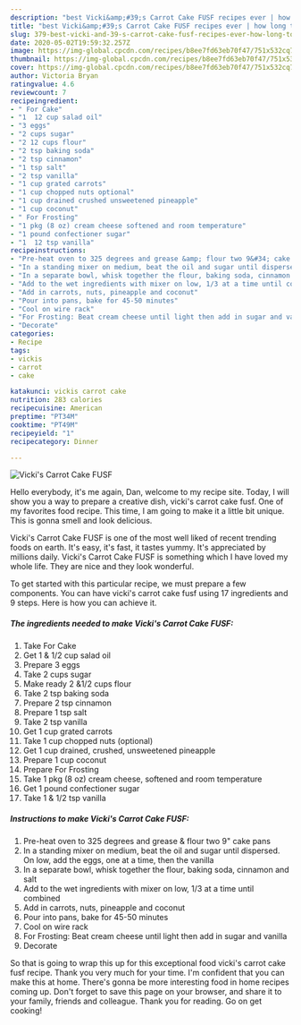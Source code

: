 ```yaml
---
description: "best Vicki&amp;#39;s Carrot Cake FUSF recipes ever | how long to cook Vicki&amp;#39;s Carrot Cake FUSF"
title: "best Vicki&amp;#39;s Carrot Cake FUSF recipes ever | how long to cook Vicki&amp;#39;s Carrot Cake FUSF"
slug: 379-best-vicki-and-39-s-carrot-cake-fusf-recipes-ever-how-long-to-cook-vicki-and-39-s-carrot-cake-fusf
date: 2020-05-02T19:59:32.257Z
image: https://img-global.cpcdn.com/recipes/b8ee7fd63eb70f47/751x532cq70/vickis-carrot-cake-fusf-recipe-main-photo.jpg
thumbnail: https://img-global.cpcdn.com/recipes/b8ee7fd63eb70f47/751x532cq70/vickis-carrot-cake-fusf-recipe-main-photo.jpg
cover: https://img-global.cpcdn.com/recipes/b8ee7fd63eb70f47/751x532cq70/vickis-carrot-cake-fusf-recipe-main-photo.jpg
author: Victoria Bryan
ratingvalue: 4.6
reviewcount: 7
recipeingredient:
- " For Cake"
- "1  12 cup salad oil"
- "3 eggs"
- "2 cups sugar"
- "2 12 cups flour"
- "2 tsp baking soda"
- "2 tsp cinnamon"
- "1 tsp salt"
- "2 tsp vanilla"
- "1 cup grated carrots"
- "1 cup chopped nuts optional"
- "1 cup drained crushed unsweetened pineapple"
- "1 cup coconut"
- " For Frosting"
- "1 pkg (8 oz) cream cheese softened and room temperature"
- "1 pound confectioner sugar"
- "1  12 tsp vanilla"
recipeinstructions:
- "Pre-heat oven to 325 degrees and grease &amp; flour two 9&#34; cake pans"
- "In a standing mixer on medium, beat the oil and sugar until dispersed. On low, add the eggs, one at a time, then the vanilla"
- "In a separate bowl, whisk together the flour, baking soda, cinnamon and salt"
- "Add to the wet ingredients with mixer on low, 1/3 at a time until combined"
- "Add in carrots, nuts, pineapple and coconut"
- "Pour into pans, bake for 45-50 minutes"
- "Cool on wire rack"
- "For Frosting: Beat cream cheese until light then add in sugar and vanilla"
- "Decorate"
categories:
- Recipe
tags:
- vickis
- carrot
- cake

katakunci: vickis carrot cake 
nutrition: 283 calories
recipecuisine: American
preptime: "PT34M"
cooktime: "PT49M"
recipeyield: "1"
recipecategory: Dinner

---
```



![Vicki&#39;s Carrot Cake FUSF](https://img-global.cpcdn.com/recipes/b8ee7fd63eb70f47/751x532cq70/vickis-carrot-cake-fusf-recipe-main-photo.jpg)

Hello everybody, it's me again, Dan, welcome to my recipe site. Today, I will show you a way to prepare a creative dish, vicki&#39;s carrot cake fusf. One of my favorites food recipe. This time, I am going to make it a little bit unique. This is gonna smell and look delicious.



Vicki&#39;s Carrot Cake FUSF is one of the most well liked of recent trending foods on earth. It's easy, it's fast, it tastes yummy. It's appreciated by millions daily. Vicki&#39;s Carrot Cake FUSF is something which I have loved my whole life. They are nice and they look wonderful.


To get started with this particular recipe, we must prepare a few components. You can have vicki&#39;s carrot cake fusf using 17 ingredients and 9 steps. Here is how you can achieve it.

<!--inarticleads1-->

##### The ingredients needed to make Vicki&#39;s Carrot Cake FUSF:

1. Take  For Cake
1. Get 1 &amp; 1/2 cup salad oil
1. Prepare 3 eggs
1. Take 2 cups sugar
1. Make ready 2 &amp;1/2 cups flour
1. Take 2 tsp baking soda
1. Prepare 2 tsp cinnamon
1. Prepare 1 tsp salt
1. Take 2 tsp vanilla
1. Get 1 cup grated carrots
1. Take 1 cup chopped nuts (optional)
1. Get 1 cup drained, crushed, unsweetened pineapple
1. Prepare 1 cup coconut
1. Prepare  For Frosting
1. Take 1 pkg (8 oz) cream cheese, softened and room temperature
1. Get 1 pound confectioner sugar
1. Take 1 &amp; 1/2 tsp vanilla




<!--inarticleads2-->

##### Instructions to make Vicki&#39;s Carrot Cake FUSF:

1. Pre-heat oven to 325 degrees and grease &amp; flour two 9&#34; cake pans
1. In a standing mixer on medium, beat the oil and sugar until dispersed. On low, add the eggs, one at a time, then the vanilla
1. In a separate bowl, whisk together the flour, baking soda, cinnamon and salt
1. Add to the wet ingredients with mixer on low, 1/3 at a time until combined
1. Add in carrots, nuts, pineapple and coconut
1. Pour into pans, bake for 45-50 minutes
1. Cool on wire rack
1. For Frosting: Beat cream cheese until light then add in sugar and vanilla
1. Decorate




So that is going to wrap this up for this exceptional food vicki&#39;s carrot cake fusf recipe. Thank you very much for your time. I'm confident that you can make this at home. There's gonna be more interesting food in home recipes coming up. Don't forget to save this page on your browser, and share it to your family, friends and colleague. Thank you for reading. Go on get cooking!
